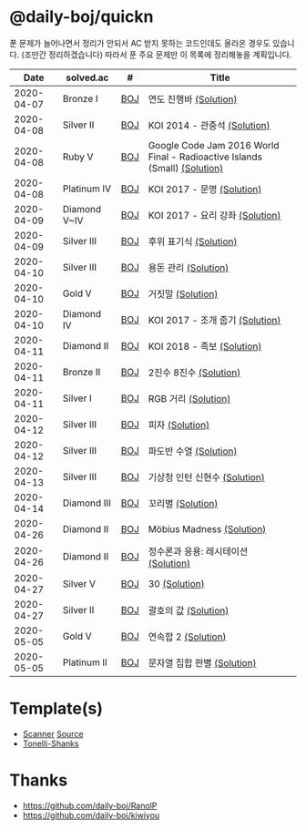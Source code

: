 # @daily-boj/quickn

푼 문제가 늘어나면서 정리가 안되서 AC 받지 못하는 코드인데도 올라온 경우도 있습니다. (조만간 정리하겠습니다)
따라서 푼 주요 문제만 이 목록에 정리해놓을 계획입니다.

| Date       | solved.ac   | #                | Title                                                         |
| ---------- | -------------- | ------------------------ | ------------------------------------------------------------ |
| 2020-04-07 | Bronze I       | [BOJ](http://boj.kr/1340) | 연도 진행바 [(Solution)](https://github.com/daily-boj/quickn/blob/master/P1340.rs) |
| 2020-04-08 | Silver II      | [BOJ](http://boj.kr/10166) | KOI 2014 - 관중석 [(Solution)](https://github.com/daily-boj/quickn/blob/master/P10166.rs) |
| 2020-04-08 | Ruby V         | [BOJ](http://boj.kr/14346) | Google Code Jam 2016 World Final - Radioactive Islands (Small) [(Solution)](https://github.com/daily-boj/quickn/blob/master/P14346.rs) |
| 2020-04-08 | Platinum IV    | [BOJ](http://boj.kr/14868) | KOI 2017 - 문명 [(Solution)](https://github.com/daily-boj/quickn/blob/master/P14868.rs) |
| 2020-04-09 | Diamond V~IV   | [BOJ](http://boj.kr/14869) | KOI 2017 - 요리 강좌 [(Solution)](https://github.com/daily-boj/quickn/blob/master/P14869.rs) |
| 2020-04-09 | Silver III     | [BOJ](http://boj.kr/1935) | 후위 표기식 [(Solution)](https://github.com/daily-boj/quickn/blob/master/P1935.rs) |
| 2020-04-10 | Silver III     | [BOJ](http://boj.kr/6236) | 용돈 관리 [(Solution)](https://github.com/daily-boj/quickn/blob/master/P6236.rs) |
| 2020-04-10 | Gold V         | [BOJ](http://boj.kr/1043) | 거짓말 [(Solution)](https://github.com/daily-boj/quickn/blob/master/P1043.rs) |
| 2020-04-10 | Diamond IV     | [BOJ](http://boj.kr/14870) | KOI 2017 - 조개 줍기 [(Solution)](https://github.com/daily-boj/quickn/blob/master/P14870.rs) |
| 2020-04-11 | Diamond II     | [BOJ](http://boj.kr/15978) | KOI 2018 - 족보 [(Solution)](https://github.com/daily-boj/quickn/blob/master/P15978.rs) |
| 2020-04-11 | Bronze II      | [BOJ](http://boj.kr/1373) | 2진수 8진수 [(Solution)](https://github.com/daily-boj/quickn/blob/master/P1373.rs) |
| 2020-04-11 | Silver I       | [BOJ](http://boj.kr/1149) | RGB 거리 [(Solution)](https://github.com/daily-boj/quickn/blob/master/P1149.rs) |
| 2020-04-12 | Silver III     | [BOJ](http://boj.kr/3213) | 피자 [(Solution)](https://github.com/daily-boj/quickn/blob/master/P3213.rs) |
| 2020-04-12 | Silver III     | [BOJ](http://boj.kr/9461) | 파도반 수열 [(Solution)](https://github.com/daily-boj/quickn/blob/master/P9461.rs) |
| 2020-04-13 | Silver III     | [BOJ](http://boj.kr/2435) | 기상청 인턴 신현수 [(Solution)](https://github.com/daily-boj/quickn/blob/master/P2435.rs) |
| 2020-04-14 | Diamond III    | [BOJ](http://boj.kr/16941) | 꼬리별 [(Solution)](https://github.com/daily-boj/quickn/blob/master/P16941.rs) |
| 2020-04-26 | Diamond II    | [BOJ](http://boj.kr/16164) | Möbius Madness [(Solution)](https://github.com/daily-boj/quickn/blob/master/P16164.rs) |
| 2020-04-26 | Diamond II    | [BOJ](http://boj.kr/16141) | 정수론과 응용: 레시테이션 [(Solution)](https://github.com/daily-boj/quickn/blob/master/P16141.rs) |
| 2020-04-27 | Silver V    | [BOJ](http://boj.kr/10610) | 30 [(Solution)](https://github.com/daily-boj/quickn/blob/master/P10610.rs) |
| 2020-04-27 | Silver II    | [BOJ](http://boj.kr/2504) | 괄호의 값 [(Solution)](https://github.com/daily-boj/quickn/blob/master/P2504.rs) |
| 2020-05-05 | Gold V       | [BOJ](http://boj.kr/13398) | 연속합 2 [(Solution)](https://github.com/daily-boj/quickn/blob/master/P13398.rs) |
| 2020-05-05 | Platinum II  | [BOJ](http://boj.kr/9250) | 문자열 집합 판별 [(Solution)](https://github.com/daily-boj/quickn/blob/master/P9250.rs) |

# Template(s)
- [Scanner](https://github.com/daily-boj/quickn/blob/master/templates/template-scanner.rs) [Source](https://github.com/EbTech/rust-algorithms)
- [Tonelli-Shanks](https://github.com/daily-boj/quickn/blob/master/templates/tonelli-shanks.rs)

# Thanks
- https://github.com/daily-boj/RanolP
- https://github.com/daily-boj/kiwiyou

